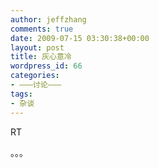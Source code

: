 ```yaml
---
author: jeffzhang
comments: true
date: 2009-07-15 03:30:38+00:00
layout: post
title: 灰心意冷
wordpress_id: 66
categories:
- ———讨论———
tags:
- 杂谈
---
```


RT

。。。
